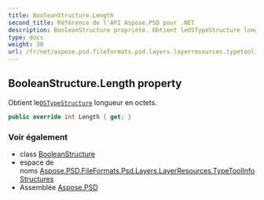 ```yaml
---
title: BooleanStructure.Length
second_title: Référence de l'API Aspose.PSD pour .NET
description: BooleanStructure propriété. Obtient leOSTypeStructure longueur en octets.
type: docs
weight: 30
url: /fr/net/aspose.psd.fileformats.psd.layers.layerresources.typetoolinfostructures/booleanstructure/length/
---
```

## BooleanStructure.Length property

Obtient le[`OSTypeStructure`](../../../aspose.psd.fileformats.psd.layers.layerresources/ostypestructure/) longueur en octets.

```csharp
public override int Length { get; }
```

### Voir également

* class [BooleanStructure](../)
* espace de noms [Aspose.PSD.FileFormats.Psd.Layers.LayerResources.TypeToolInfoStructures](../../booleanstructure/)
* Assemblée [Aspose.PSD](../../../)


